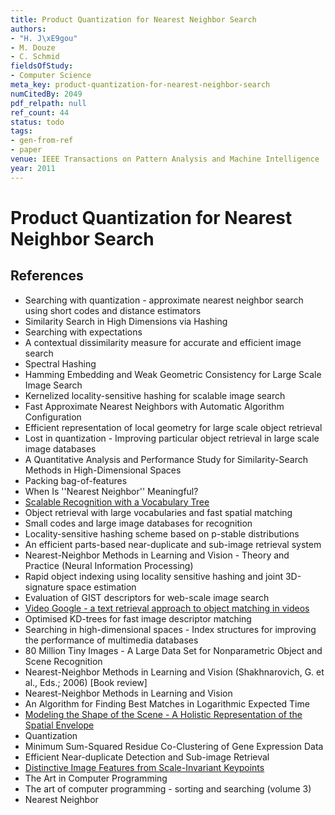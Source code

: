```yaml
---
title: Product Quantization for Nearest Neighbor Search
authors:
- "H. J\xE9gou"
- M. Douze
- C. Schmid
fieldsOfStudy:
- Computer Science
meta_key: product-quantization-for-nearest-neighbor-search
numCitedBy: 2049
pdf_relpath: null
ref_count: 44
status: todo
tags:
- gen-from-ref
- paper
venue: IEEE Transactions on Pattern Analysis and Machine Intelligence
year: 2011
---
```


# Product Quantization for Nearest Neighbor Search

## References

- Searching with quantization - approximate nearest neighbor search using short codes and distance estimators
- Similarity Search in High Dimensions via Hashing
- Searching with expectations
- A contextual dissimilarity measure for accurate and efficient image search
- Spectral Hashing
- Hamming Embedding and Weak Geometric Consistency for Large Scale Image Search
- Kernelized locality-sensitive hashing for scalable image search
- Fast Approximate Nearest Neighbors with Automatic Algorithm Configuration
- Efficient representation of local geometry for large scale object retrieval
- Lost in quantization - Improving particular object retrieval in large scale image databases
- A Quantitative Analysis and Performance Study for Similarity-Search Methods in High-Dimensional Spaces
- Packing bag-of-features
- When Is ''Nearest Neighbor'' Meaningful?
- [Scalable Recognition with a Vocabulary Tree](./scalable-recognition-with-a-vocabulary-tree.md)
- Object retrieval with large vocabularies and fast spatial matching
- Small codes and large image databases for recognition
- Locality-sensitive hashing scheme based on p-stable distributions
- An efficient parts-based near-duplicate and sub-image retrieval system
- Nearest-Neighbor Methods in Learning and Vision - Theory and Practice (Neural Information Processing)
- Rapid object indexing using locality sensitive hashing and joint 3D-signature space estimation
- Evaluation of GIST descriptors for web-scale image search
- [Video Google - a text retrieval approach to object matching in videos](./video-google-a-text-retrieval-approach-to-object-matching-in-videos.md)
- Optimised KD-trees for fast image descriptor matching
- Searching in high-dimensional spaces - Index structures for improving the performance of multimedia databases
- 80 Million Tiny Images - A Large Data Set for Nonparametric Object and Scene Recognition
- Nearest-Neighbor Methods in Learning and Vision (Shakhnarovich, G. et al., Eds.; 2006) [Book review]
- Nearest-Neighbor Methods in Learning and Vision
- An Algorithm for Finding Best Matches in Logarithmic Expected Time
- [Modeling the Shape of the Scene - A Holistic Representation of the Spatial Envelope](./modeling-the-shape-of-the-scene-a-holistic-representation-of-the-spatial-envelope.md)
- Quantization
- Minimum Sum-Squared Residue Co-Clustering of Gene Expression Data
- Efficient Near-duplicate Detection and Sub-image Retrieval
- [Distinctive Image Features from Scale-Invariant Keypoints](./distinctive-image-features-from-scale-invariant-keypoints.md)
- The Art in Computer Programming
- The art of computer programming - sorting and searching (volume 3)
- Nearest Neighbor
